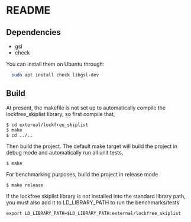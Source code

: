 README
===========

Dependencies
-------------

- gsl
- check

You can install them on Ubuntu through:

```bash
  sudo apt install check libgsl-dev
```

Build
------------

At present, the makefile is not set up to automatically compile the
lockfree_skiplist library, so first compile that,

```
$ cd external/lockfree_skiplist
$ make
$ cd ../..
```

Then build the project. The default make target will build the project in
debug mode and automatically run all unit tests,
```
$ make
```

For benchmarking purposes, build the project in release mode
```
$ make release
```

If the lockfree skiplist library is not installed into the standard library
path, you must also add it to LD_LIBRARY_PATH to run the benchmarks/tests
```
export LD_LIBRARY_PATH=$LD_LIBRARY_PATH:external/lockfree_skiplist
```
